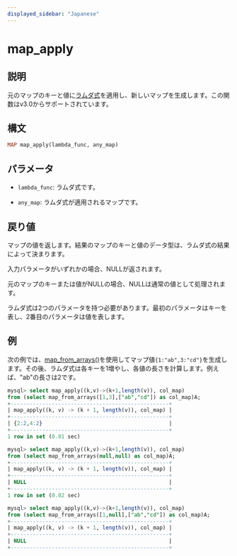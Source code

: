 ```yaml
---
displayed_sidebar: "Japanese"
---
```


# map_apply

## 説明

元のマップのキーと値に[ラムダ式](../Lambda_expression.md)を適用し、新しいマップを生成します。この関数はv3.0からサポートされています。

## 構文

```Haskell
MAP map_apply(lambda_func, any_map)
```

## パラメータ

- `lambda_func`: ラムダ式です。

- `any_map`: ラムダ式が適用されるマップです。

## 戻り値

マップの値を返します。結果のマップのキーと値のデータ型は、ラムダ式の結果によって決まります。

入力パラメータがいずれかの場合、NULLが返されます。

元のマップのキーまたは値がNULLの場合、NULLは通常の値として処理されます。

ラムダ式は2つのパラメータを持つ必要があります。最初のパラメータはキーを表し、2番目のパラメータは値を表します。

## 例

次の例では、[map_from_arrays()](map_from_arrays.md)を使用してマップ値`{1:"ab",3:"cd"}`を生成します。その後、ラムダ式は各キーを1増やし、各値の長さを計算します。例えば、"ab"の長さは2です。

```SQL
mysql> select map_apply((k,v)->(k+1,length(v)), col_map)
from (select map_from_arrays([1,3],["ab","cd"]) as col_map)A;
+--------------------------------------------------+
| map_apply((k, v) -> (k + 1, length(v)), col_map) |
+--------------------------------------------------+
| {2:2,4:2}                                        |
+--------------------------------------------------+
1 row in set (0.01 sec)

mysql> select map_apply((k,v)->(k+1,length(v)), col_map)
from (select map_from_arrays(null,null) as col_map)A;
+--------------------------------------------------+
| map_apply((k, v) -> (k + 1, length(v)), col_map) |
+--------------------------------------------------+
| NULL                                             |
+--------------------------------------------------+
1 row in set (0.02 sec)

mysql> select map_apply((k,v)->(k+1,length(v)), col_map)
from (select map_from_arrays([1,null],["ab","cd"]) as col_map)A;
+--------------------------------------------------+
| map_apply((k, v) -> (k + 1, length(v)), col_map) |
+--------------------------------------------------+
| NULL                                             |
+--------------------------------------------------+
```

